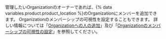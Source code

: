 管理したいOrganizationのオーナーであれば、{% data variables.product.product_location %}のOrganizationにメンバーを追加できます。 Organizationのメンバーシップの可視性を設定することもできます。 詳しい情報については「[Organizationへの人の追加](/organizations/managing-membership-in-your-organization/adding-people-to-your-organization)」及び「[Organizationのメンバーシップの可視性の設定](/admin/user-management/managing-organizations-in-your-enterprise/configuring-visibility-for-organization-membership)」を参照してください。
